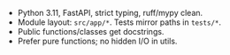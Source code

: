 - Python 3.11, FastAPI, strict typing, ruff/mypy clean.
- Module layout: `src/app/*`. Tests mirror paths in `tests/*`.
- Public functions/classes get docstrings.
- Prefer pure functions; no hidden I/O in utils.
